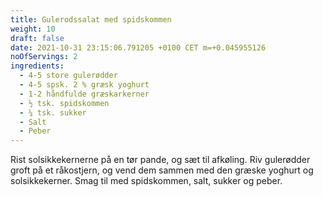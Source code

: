 ```yaml
---
title: Gulerodssalat med spidskommen
weight: 10
draft: false
date: 2021-10-31 23:15:06.791205 +0100 CET m=+0.045955126
noOfServings: 2
ingredients:
  - 4-5 store gulerødder
  - 4-5 spsk. 2 % græsk yoghurt
  - 1-2 håndfulde græskarkerner
  - ½ tsk. spidskommen
  - ¼ tsk. sukker
  - Salt
  - Peber
---
```




Rist solsikkekernerne på en tør pande, og sæt til afkøling. Riv
gulerødder groft på et råkostjern, og vend dem sammen med den græske
yoghurt og solsikkekerner. Smag til med spidskommen, salt, sukker og
peber.

